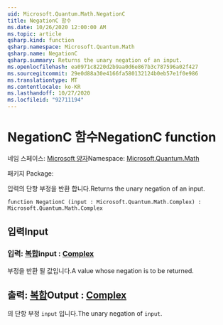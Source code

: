 ```yaml
---
uid: Microsoft.Quantum.Math.NegationC
title: NegationC 함수
ms.date: 10/26/2020 12:00:00 AM
ms.topic: article
qsharp.kind: function
qsharp.namespace: Microsoft.Quantum.Math
qsharp.name: NegationC
qsharp.summary: Returns the unary negation of an input.
ms.openlocfilehash: ea0971c8220d2b9aa0d6e867b3c787596a02f427
ms.sourcegitcommit: 29e0d88a30e4166fa580132124b0eb57e1f0e986
ms.translationtype: MT
ms.contentlocale: ko-KR
ms.lasthandoff: 10/27/2020
ms.locfileid: "92711194"
---
```

# <a name="negationc-function"></a><span data-ttu-id="64409-102">NegationC 함수</span><span class="sxs-lookup"><span data-stu-id="64409-102">NegationC function</span></span>

<span data-ttu-id="64409-103">네임 스페이스: [Microsoft 양자](xref:Microsoft.Quantum.Math)</span><span class="sxs-lookup"><span data-stu-id="64409-103">Namespace: [Microsoft.Quantum.Math](xref:Microsoft.Quantum.Math)</span></span>

<span data-ttu-id="64409-104">패키지 [](https://nuget.org/packages/)</span><span class="sxs-lookup"><span data-stu-id="64409-104">Package: [](https://nuget.org/packages/)</span></span>


<span data-ttu-id="64409-105">입력의 단항 부정을 반환 합니다.</span><span class="sxs-lookup"><span data-stu-id="64409-105">Returns the unary negation of an input.</span></span>

```qsharp
function NegationC (input : Microsoft.Quantum.Math.Complex) : Microsoft.Quantum.Math.Complex
```


## <a name="input"></a><span data-ttu-id="64409-106">입력</span><span class="sxs-lookup"><span data-stu-id="64409-106">Input</span></span>

### <a name="input--complex"></a><span data-ttu-id="64409-107">입력: [복합](xref:Microsoft.Quantum.Math.Complex)</span><span class="sxs-lookup"><span data-stu-id="64409-107">input : [Complex](xref:Microsoft.Quantum.Math.Complex)</span></span>

<span data-ttu-id="64409-108">부정을 반환 될 값입니다.</span><span class="sxs-lookup"><span data-stu-id="64409-108">A value whose negation is to be returned.</span></span>



## <a name="output--complex"></a><span data-ttu-id="64409-109">출력: [복합](xref:Microsoft.Quantum.Math.Complex)</span><span class="sxs-lookup"><span data-stu-id="64409-109">Output : [Complex](xref:Microsoft.Quantum.Math.Complex)</span></span>

<span data-ttu-id="64409-110">의 단항 부정 `input` 입니다.</span><span class="sxs-lookup"><span data-stu-id="64409-110">The unary negation of `input`.</span></span>